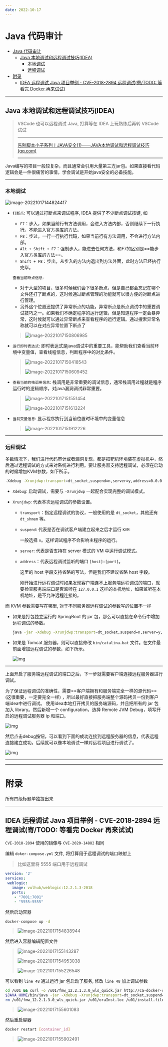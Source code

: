 ```yaml
---
date: 2022-10-17
---
```


# Java 代码审计

- [Java 代码审计](#java-代码审计)
  - [Java 本地调试和远程调试技巧(IDEA)](#java-本地调试和远程调试技巧idea)
    - [本地调试](#本地调试)
    - [远程调试](#远程调试)
- [附录](#附录)
  - [IDEA 远程调试 Java 项目举例 - CVE-2018-2894 远程调试(寄/TODO: 等看完 Docker 再来试试)](#idea-远程调试-java-项目举例---cve-2018-2894-远程调试寄todo-等看完-docker-再来试试)


---

## Java 本地调试和远程调试技巧(IDEA)

> VSCode 也可以远程调试 Java, 打算等在 IDEA 上玩熟练后再转 VSCode 试试
>
> ---
>
> [告别脚本小子系列丨JAVA安全(1)——JAVA本地调试和远程调试技巧 (qq.com)](https://mp.weixin.qq.com/s?__biz=MzkzNjMxNDM0Mg==&mid=2247483768&idx=1&sn=36ff6d279fa7dbd7d5ae00b06a3c3ddc&chksm=c2a1d5f1f5d65ce701e1f73ce0f584412bfc38a507622758f2acabce370cdcc4bb4af2270045&mpshare=1&scene=1&srcid=1228ltotPbA9s9n82O4p0ut7&sharer_sharetime=1640682315288&sharer_shareid=364b318b59e17770cdf42d79a4539355&version=3.1.23.6025&platform=win#rd)
>
> ---

Java编写的项目一般较复杂，而且通常会引用大量第三方jar包。如果直接看代码逻辑会是一件很痛苦的事情，学会调试是开始java安全的必备技能。

---

### 本地调试

![image-20221017144824417](http://cdn.ayusummer233.top/img/202210171501758.png)

- `打断点`: 可以通过打断点来调试程序, IDEA 提供了不少断点调试按键, 如

  - `F7`：步入，如果当前行有方法调用，会进入方法内部，否则继续下一行执行。不能进入官方类库的方法。
  - `F8`：步过，一行一行执行代码，如果当前行有方法调用，不会进行方法内部。
  - `Alt + Shift + F7`：强制步入，能进去任何方法，和F7的区别是==能步入官方类库的方法==。
  - `Shift + F8`：步出，从步入的方法内退出到方法外面，此时方法已经执行完毕。

  `查看当前断点信息`:

  - 对于大型的项目，很多时候我们会下很多断点，但是自己都会忘记在哪个文件还打了断点的，这时候通过断点管理的功能就可以很方便的对断点进行管理。
  - 另外这个位置还提供了异常断点的功能，异常断点是断点调试中的重要调试技巧之一。如果我们不确定程序的运行逻辑，但是知道程序一定会暴异常，这时候就可以通过异常断点来查看程序的运行逻辑。通过搜索异常名称就可以在对应异常位置下断点了

  > ![image-20221017150806985](http://cdn.ayusummer233.top/img/202210171511125.png)

- `运行即时表达式`: 即时表达式是java调试中的重要工具，能帮助我们查看当前环境中变量值，查看线程信息，判断程序中的对比条件。

  > ![image-20221017150418543](http://cdn.ayusummer233.top/img/202210171504715.png)
  >
  > ![image-20221017150609452](http://cdn.ayusummer233.top/img/202210171506644.png)

- `查看当前的栈调用信息`: 栈调用是非常重要的调试信息，通常栈调用过程就是程序运行时的逻辑顺序，对java漏洞调试非常重要。

  > ![image-20221017151551454](http://cdn.ayusummer233.top/img/202210171515561.png)
  >
  > ![image-20221017151613224](http://cdn.ayusummer233.top/img/202210171516436.png)

- `当前变量信息`: 显示程序执行到当前位置时环境中的变量信息

  > ![image-20221017151912226](http://cdn.ayusummer233.top/img/202210171519359.png)

---

### 远程调试

多数情况下，我们进行代码审计或者漏洞复现，都是把靶机环境装在虚拟机中，然后通过远程调试的方式来对系统进行利用。要让服务器支持远程调试，必须在启动的时候增加KVM参数，如下所示。

```bash
-Xdebug -Xrunjdwp:transport=dt_socket,suspend=n,server=y,address=0.0.0.0:5555
```

- `Xdebug`: 启动调试，需要与 `-Xrunjdwp` 一起配合实现完整的调试模式。

- `Xrunjdwp`: 代表本次远程调试的参数设置。

  - `transport`：指定远程调试的协议，一般使用的是 `dt_socket`，其他还有 `dt_shmem` 等。

  - `suspend`: 代表是否在调试客户端建立起来之后才运行 `KVM`

    一般选择 `n`。这样调试程序不会影响主程序的运行。

  - `server`: 代表是否支持在 server 模式的 VM 中运行调试模式。

  - `address`：代表远程调试监听的端口  `[host]:[port]`。

    这里的 host 字段支持省略的写法，但是我们不建议省略 host 字段。

    刚开始进行远程调试时如果发现客户端连不上服务端远程调试的端口，就要检查服务端端口是否监听在 `127.0.0.1` 这样的本机地址，如果监听在本机地址，是不允许远程连接的。

而 KVM 参数需要写在哪里, 对于不同服务器远程调试的参数写的位置不一样

- 如果是打包独立运行的 SpringBoot 的 jar 包，那么可以直接在命令行中增加远程调试的参数。

  ```bash
  java -jar -Xdebug -Xrunjdwp:transport=dt_socket,suspend=n,server=y,address=0.0.0.0:5555   Test.jar
  ```

- 如果是 Tomcat 服务器，则可以直接修改 `bin/catalina.bat` 文件。在文件最前面增加远程调试的参数，如下所示。

  ![img](http://cdn.ayusummer233.top/img/202210171526246.jpeg)

---

上面开启了服务端远程调试的端口之后，下一步就需要客户端连接远程服务器进行调试。

为了保证远程调试的准确性，需要==客户端拥有和服务端完全一样的源代码==(这很重要，一定要完全一样) ，所以最好直接把服务端整个源码拷贝一份到客户端idea中进行调试。
使用idea本地打开拷贝的服务端源码，并且把所有的 jar 包加入 library。然后新增一个 configuration，选择 Remote JVM Debug，填写开启的远程调试服务器 ip 和端口。

![img](http://cdn.ayusummer233.top/img/202210171527167.jpeg)

然后点击debug按钮，可以看到下面的成功连接到远程服务器的信息，代表远程连接建立成功。后续就可以像本地调试一样对远程项目进行调试了。

![img](http://cdn.ayusummer233.top/img/202210171528089.jpeg)

---



---

# 附录

所有四级标题单独提出来

---

## IDEA 远程调试 Java 项目举例 - CVE-2018-2894 远程调试(寄/TODO: 等看完 Docker 再来试试)

`CVE-2018-2894` 使用的镜像与 `CVE-2020-14882` 相同

编辑 `doker-compose.yml` 文件, 将打算用于远程调试的端口映射上

> 比如这里将 5555 端口用于远程调试

```yaml
version: '2'
services:
 weblogic:
   image: vulhub/weblogic:12.2.1.3-2018
   ports:
    - "7001:7001"
    - "5555:5555"
```

然后启动容器

```bash
docker-compose up -d
```

> ![image-20221017154838944](http://cdn.ayusummer233.top/img/202210171548061.png)

然后进入容器编辑配置文件

> ![image-20221017155143287](http://cdn.ayusummer233.top/img/202210171551385.png)
>
> ![image-20221017154953038](http://cdn.ayusummer233.top/img/202210171549116.png)
>
> ![image-20221017155226548](http://cdn.ayusummer233.top/img/202210171552679.png)

可以看到 `line 48` 通过运行 jar 包启动了服务, 修改 `line 48` 加上调试参数

```bash
cd /u01 && curl -o /u01/fmw_12.2.1.3.0_wls_quick.jar http://ca-docker-stage.us.oracle.com/middleware/weblogic/fmw_12.2.1.3.0_wls_quick.jar && \
$JAVA_HOME/bin/java -jar -Xdebug -Xrunjdwp:transport=dt_socket,suspend=n,server=y,address=0.0.0.0:5555  /u01/fmw_12.2.1.3.0_wls_quick.jar -invPtrLoc /u01/oraInst.loc -jreLoc $JAVA_HOME -ignoreSysPrereqs -force -novalidation ORACLE_HOME=$ORACLE_HOME && \
rm /u01/fmw_12.2.1.3.0_wls_quick.jar /u01/oraInst.loc /u01/install.file
```

> ![image-20221017155601083](http://cdn.ayusummer233.top/img/202210171558182.png)

然后重启容器

```bash
docker restart [container_id]
```

> ![image-20221017155902491](http://cdn.ayusummer233.top/img/202210171559603.png)











































